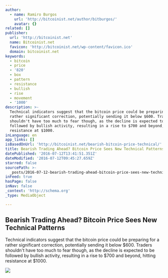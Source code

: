 ```yaml
---
author:
  - name: Ramiro Burgos
    url: 'http://bitcoinist.net/author/bitburgos/'
    avatar: {}
related: []
publisher:
  url: 'http://bitcoinist.net'
  name: Bitcoinist.net
  favicon: 'http://bitcoinist.net/wp-content/favicon.ico'
  domain: bitcoinist.net
keywords:
  - bitcoin
  - price
  - '820'
  - box
  - pattern
  - resistance
  - bullish
  - rise
  - movement
  - '1000'
description: >-
  Technical indicators suggest that the bitcoin price could be preparing for a
  rather significant correction, potentially sending it below $600. Traders
  shouldn't have too much to fear though, as the decline is expected to be
  followed by bullish activity, resulting in a rise to $700 and beyond, hitting
  resistance at $1000.
inLanguage: en
app_links: []
isBasedOnUrl: 'http://bitcoinist.net/bearish-bitcoin-price-technical/'
title: Bearish Trading Ahead? Bitcoin Price Sees New Technical Patterns
datePublished: '2016-07-12T13:41:51.351Z'
dateModified: '2016-07-12T09:45:27.659Z'
starred: false
sourcePath: >-
  _posts/2016-07-12-bearish-trading-ahead-bitcoin-price-sees-new-technical-patt.md
inFeed: true
hasPage: false
inNav: false
_context: 'http://schema.org'
_type: MediaObject

---
```

<article style=""><h1>Bearish Trading Ahead? Bitcoin Price Sees New Technical Patterns</h1><p>Technical indicators suggest that the bitcoin price could be preparing for a rather significant correction, potentially sending it below $600. Traders shouldn't have too much to fear though, as the decline is expected to be followed by bullish activity, resulting in a rise to $700 and beyond, hitting resistance at $1000.</p><img src="http://bitcoinist.net/wp-content/uploads/2016/07/bitcoin-july-10th-2016-long.jpg" /></article>